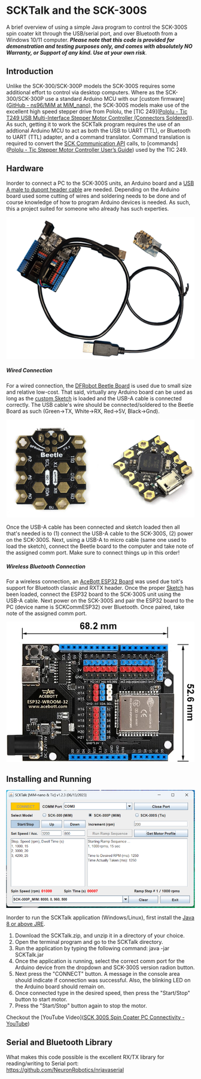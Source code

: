 SCKTalk and the SCK-300S
=======

A brief overview of using a simple Java program to control the SCK-300S spin coater kit through the USB/serial port, and over Bluetooth from a Windows 10/11 computer. ***Please note that this code is provided for demonstration and testing purposes only, and comes with absolutely NO Warranty, or Support of any kind. Use at your own risk***.

## Introduction

Unlike the SCK-300/SCK-300P models the SCK-300S requires some additional effort to control via desktop computers. Where as the SCK-300/SCK-300P use a standard Arduino MCU with our [custom firmware]([GitHub - ns96/MiM at MiM_nano](https://github.com/ns96/MiM/tree/MiM_nano)), the SCK-300S models make use of the excellent high speed stepper drive from Pololu, the [TIC 249]([Pololu - Tic T249 USB Multi-Interface Stepper Motor Controller (Connectors Soldered)](https://www.pololu.com/product/3138)). As such, getting it to work the SCKTalk program requires the use of an addtional Arduino MCU to act as both the USB to UART (TTL), or Bluetooth to UART (TTL) adapter, and a command translator.  Command translation is required to convert the [SCK Communication API](https://gist.github.com/ns96/ef95fd06573a871adfa1c4bed21eef43) calls, to [commands]([Pololu - Tic Stepper Motor Controller User’s Guide](https://www.pololu.com/docs/0J71)) used by the TIC 249.

## Hardware

Inorder to connect a PC to the SCK-300S units, an Arduino board and a [USB A male to dupont header cable](https://www.amazon.com/gp/product/B06Y5RKMT8?th=1) are needed.  Depending on the Arduino board used some cutting of wires and soldering needs to be done and of course knowledge of how to program Arduino devices is needed.  As such, this a project suited for someone who already has such experties.

![SCK-UART](Arduino_Boards.png)

##### Wired Connection

For a wired connection, the [DFRobot Beetle Board](https://www.dfrobot.com/product-1075.html) is used due to small size and relative low-cost. That said, virtually any Arduino board can be used as long as the [custom Sketch](SCKComm/SCKComm.ino) is loaded and the USB-A cable is connected correctly.  The USB cable's wire should be connected/soldered to the Beetle Board as such  (Green->TX, White->RX, Red->5V, Black->Gnd).

![DSD Tech USB-TTL](DFRobotBeetle.png)

Once the USB-A cable has been connected and sketch loaded then all that's needed is to (1) connect the USB-A cable to the SCK-300S, (2) power on the SCK-300S. Next, using a USB-A to micro cable (same one used to load the sketch), connect the Beetle board to the computer and take note of the assigned comm port. Make sure to connect things up in this order!  

##### Wireless Bluetooth Connection

For a wireless connection, an [AceBott ESP32 Board](https://a.co/d/4wHfQw6) was used due toit's support for Bluetooth classic and RXTX header.  Once the proper [Sketch](SCKCommESP32/SCKCommESP32.ino) has been loaded, connect the ESP32 board to the SCK-300S unit using the USB-A cable. Next power on the SCK-300S and pair the ESP32 board to the PC (device name is SCKCommESP32) over Bluetooth. Once paired, take note of the assigned comm port.

![](AceBottESP32.jpg)

## Installing and Running

![SCKTalk](SCKTalk.png)

Inorder to run the SCKTalk application (Windows/Linux), first install the [Java 8 or above JRE](https://www.java.com/en/download/).

1. Download the SCKTalk.zip, and unzip it in a directory of your choice.
2. Open the terminal program and go to the SCKTalk directory.
3. Run the application by typing the following command: java -jar SCKTalk.jar
4. Once the application is running, select the correct comm port for the Arduino device from the dropdown and SCK-300S version radion button.
5. Next press the "CONNECT" button. A message in the console area should indicate if connection was successful. Also, the blinking LED on the Arduino board should remain on.
6. Once connected type in the desired speed, then press the "Start/Stop" button to start motor.
7. Press the "Start/Stop" button again to stop the motor.

Checkout the [YouTube Video]([SCK 300S Spin Coater PC Connectivity - YouTube](https://youtu.be/YuBDu55Y0zg))

## Serial and Bluetooth Library

What makes this code possible is the excellent RX/TX library for reading/writing to Serial port: https://github.com/NeuronRobotics/nrjavaserial
